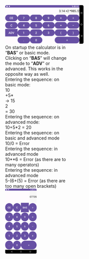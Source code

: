 <img width = "50%" src="Images/Calc-H.png">

<div style = "display:grid;">
<div style = "float:left; width: auto; max-width:200px;">
On startup the calculator is in “<b>BAS</b>” or basic mode. Clicking on “<b>BAS</b>” will change the mode to
“<b>ADV</b>” or advanced. This works in the opposite way as well. <br>
Entering the sequence: on basic mode: <br>
10 <br>
+5* <br>
-> 15 <br>
2 <br>
= 30 <br>
Entering the sequence: on advanced mode: <br>
10+5*2 = 20 <br>
Entering the sequence: on basic and advanced mode <br>
10/0 = Error <br>
Entering the sequence: in advanced mode <br>
10**6 = Error (as there are to many operators) <br>
Entering the sequence: in advanced mode <br>
5-(6+(5) = Error (as there are too many open brackets) <br>
</div>
<div>
<img width = "20%" src="Images/Calc-V.png">
</div>
</div>
